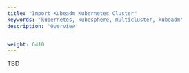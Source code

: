 ```yaml
---
title: "Import Kubeadm Kubernetes Cluster"
keywords: 'kubernetes, kubesphere, multicluster, kubeadm'
description: 'Overview'


weight: 6410
---
```


TBD
